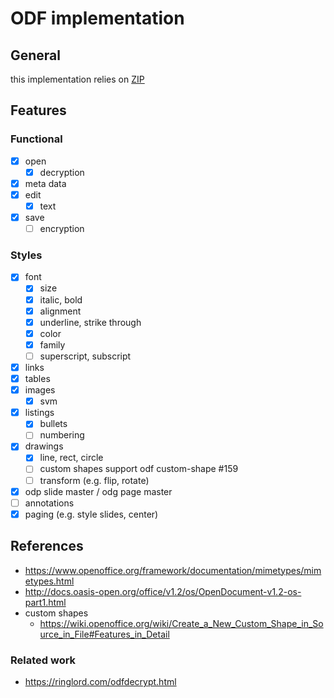 # ODF implementation

## General

this implementation relies on [ZIP](../zip/README.md)

## Features

### Functional

- [x] open
    - [x] decryption
- [x] meta data
- [x] edit
    - [x] text
- [x] save
    - [ ] encryption

### Styles

- [x] font
    - [x] size
    - [x] italic, bold
    - [x] alignment
    - [x] underline, strike through
    - [x] color
    - [x] family
    - [ ] superscript, subscript
- [x] links
- [x] tables
- [x] images
    - [x] svm
- [x] listings
    - [x] bullets
    - [ ] numbering
- [x] drawings
    - [x] line, rect, circle
    - [ ] custom shapes support odf custom-shape #159
    - [ ] transform (e.g. flip, rotate)
- [x] odp slide master / odg page master
- [ ] annotations
- [x] paging (e.g. style slides, center)

## References

- https://www.openoffice.org/framework/documentation/mimetypes/mimetypes.html
- http://docs.oasis-open.org/office/v1.2/os/OpenDocument-v1.2-os-part1.html
- custom shapes
    - https://wiki.openoffice.org/wiki/Create_a_New_Custom_Shape_in_Source_in_File#Features_in_Detail

### Related work

- https://ringlord.com/odfdecrypt.html
